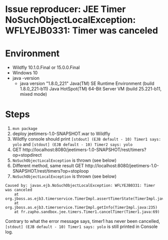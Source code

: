 # Issue reproducer: JEE Timer NoSuchObjectLocalException: WFLYEJB0331: Timer was canceled

# Environment

* Wildfly 10.1.0.Final or 15.0.0.Final
* Windows 10
* java -version
  * java version "1.8.0_221"
   Java(TM) SE Runtime Environment (build 1.8.0_221-b11)
   Java HotSpot(TM) 64-Bit Server VM (build 25.221-b11, mixed mode) 

# Steps

1. `mvn package`
1. deploy jeetimers-1.0-SNAPSHOT.war to Wildfly
11. Wildfly console should print `[stdout] (EJB default - 10) Timer1 says: yolo` and `[stdout] (EJB default - 10) Timer2 says: yolo`
1. GET http://localhost:8080/jeetimers-1.0-SNAPSHOT/rest/timers?op=stopdirect
11. `NoSuchObjectLocalException` is thrown (see below)
1. Different method, same result GET http://localhost:8080/jeetimers-1.0-SNAPSHOT/rest/timers?op=stoploop
11. `NoSuchObjectLocalException` is thrown (see below)
```
Caused by: javax.ejb.NoSuchObjectLocalException: WFLYEJB0331: Timer was canceled
 	at org.jboss.as.ejb3.timerservice.TimerImpl.assertTimerState(TimerImpl.java:463)
 	at org.jboss.as.ejb3.timerservice.TimerImpl.getInfo(TimerImpl.java:235)
 	at fr.zapho.sandbox.jee.timers.Timer1.cancelTimer(Timer1.java:69)
```

Contrary to what the error message says, timer1 has never been cancelled, `[stdout] (EJB default - 10) Timer1 says: yolo` is still printed in Console log.
